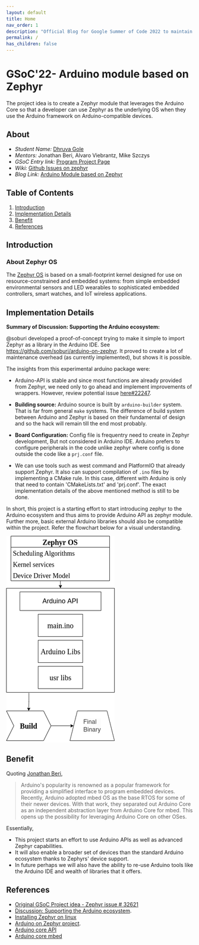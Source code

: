 ```yaml
---
layout: default
title: Home
nav_order: 1
description: "Official Blog for Google Summer of Code 2022 to maintain Documentation, progress logs and research"
permalink: /
has_children: false
---
```


# GSoC'22- Arduino module based on Zephyr

The project idea is to create a Zephyr module that leverages the Arduino Core so that a developer can use Zephyr as the underlying OS when they use the Arduino framework on Arduino-compatible devices.

## About
- _Student Name:_ [Dhruva Gole](https://dhruvagole.tech)
- _Mentors:_ Jonathan Beri, Alvaro Viebrantz, Mike Szczys
- _GSoC Entry link:_ [Program Project Page](https://summerofcode.withgoogle.com/programs/2022/projects/CLdtJiEB)
- _Wiki:_ [Github Issues on zephyr](https://github.com/zephyrproject-rtos/zephyr/issues/32621)
- _Blog Link:_ [Arduino Module based on Zephyr](https://dhruvag2000.github.io/Blog-GSoC22/) <br>

## Table of Contents
1. [Introduction](#intro)
2. [Implementation Details](#implementation)
3. [Benefit](#benefit)
4. [References](#ref)

## Introduction <a name="intro"></a>

### About Zephyr OS
The [Zephyr OS](https://docs.zephyrproject.org/latest/introduction/index.html) is based on a small-footprint kernel designed for use on resource-constrained and embedded systems: from simple embedded environmental sensors and LED wearables to sophisticated embedded controllers, smart watches, and IoT wireless applications.

## Implementation Details <a name="implementation"></a>

**Summary of Discussion: Supporting the Arduino ecosystem:**

@soburi developed a proof-of-concept trying to make it simple to import Zephyr as a library in the Arduino IDE. See https://github.com/soburi/arduino-on-zephyr. It proved to create a lot of maintenance overhead (as currently implemented), but shows it is possible.

The insights from this experimental arduino package were:
- Arduino-API is stable and since most functions are already provided from Zephyr, we need only to go ahead and implement improvements of wrappers.  However, review potential issue [here#22247](https://github.com/zephyrproject-rtos/zephyr/issues/22247).
- **Building source:** Arduino source is built by ``arduino-builder`` system. That is far from general ``make`` systems. The difference of build system between Arduino and Zephyr is based on their fundamental of design and so the hack will remain till the end most probably.
- **Board Configuration:** Config file is frequentry need to create in Zephyr development, But not considered in Arduino IDE.
Arduino prefers to configure peripherals in the code unlike zephyr where config is done outside the code like a ``prj.conf`` file.

- We can use tools such as west command and PlatformIO that already support Zephyr. It also can support compilation of ``.ino`` files by implementing a CMake rule. In this case, different with Arduino is only that need to contain 'CMakeLists.txt' and 'prj.conf'.
The exact implementation details of the above mentioned method is still to be done.

In short, this project is a starting effort to start introducing zephyr to the Arduino ecosystem and thus aims to provide Arduino API as zephyr module. Further more, basic external Arduino libraries should also be compatible within the project. Refer the flowchart below for a visual understanding.

![](/assets/images/main_flow.png)


## Benefit <a name="benefit"></a>

Quoting [Jonathan Beri](https://github.com/beriberikix),

> Arduino's popularity is renowned as a popular framework for providing a simplified interface to program embedded devices. Recently, Arduino adopted mbed OS as the base RTOS for some of their newer devices. With that work, they separated out Arduino Core as an independent abstraction layer from Arduino Core for mbed. This opens up the possibility for leveraging Arduino Core on other OSes.


Essentially, 
- This project starts an effort to use Arduino APIs as well as advanced Zephyr capabilities. 
- It will also enable a broader set of devices than the standard Arduino ecosystem thanks to Zephyrs' device support.
- In future perhaps we will also have the ability to re-use Arduino tools like the Arduino IDE and wealth of libraries that it offers.

## References <a name="ref"></a>

- [Original GSoC Project idea - Zephyr issue # 32621](https://github.com/zephyrproject-rtos/zephyr/issues/32621)
- [Discussion: Supporting the Arduino ecosystem](https://github.com/zephyrproject-rtos/zephyr/issues/22247).
- [Installing Zephyr on linux](https://learn.adafruit.com/blinking-led-with-zephyr-rtos/installing-zephyr-linux)
- [Arduino on Zephyr project](https://github.com/soburi/arduino-on-zephyr).
- [Arduino core API](https://github.com/arduino/ArduinoCore-API)
- [Arduino core mbed](https://github.com/arduino/ArduinoCore-mbed)
